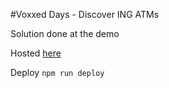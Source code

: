 #Voxxed Days - Discover ING ATMs

Solution done at the demo

Hosted [here](https://raduenuca.github.io/voxxed-days-ing-atms/)

Deploy
`npm run deploy`
